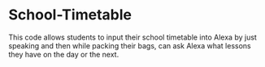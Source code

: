 # School-Timetable


This code allows students to input their school timetable into Alexa by just speaking and then while packing their bags, can ask Alexa what lessons they have on the day or the next.
